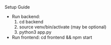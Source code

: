 Setup Guide
- Run backend:
  1. cd backend
  2. source venv/bin/activate (may be optional)
  3. python3 app.py
- Run frontend: cd frontend && npm start

